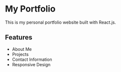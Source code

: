 # My Portfolio

This is my personal portfolio website built with React.js.

## Features
- About Me
- Projects
- Contact Information
- Responsive Design

